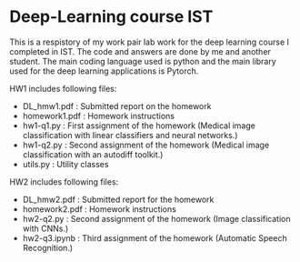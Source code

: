 # Deep-Learning course IST

This is a respistory of my work pair lab work for the deep learning course I completed in IST. The code and answers are done by me and another student.
The main coding language used is python and the main library used for the deep learning applications is Pytorch.

HW1 includes following files:
- DL_hmw1.pdf : Submitted report on the homework
- homework1.pdf : Homework instructions
- hw1-q1.py : First assignment of the homework (Medical image classification with linear classifiers and neural networks.)
- hw1-q2.py : Second assignment of the homework (Medical image classification with an autodiff toolkit.)
- utils.py : Utility classes

HW2 includes following files:
- DL_hmw2.pdf : Submitted report for the homework
- homework2.pdf : Homework instructions
- hw2-q2.py : Second assignment of the homework (Image classification with CNNs.)
- hw2-q3.ipynb : Third assignment of the homework (Automatic Speech Recognition.)
